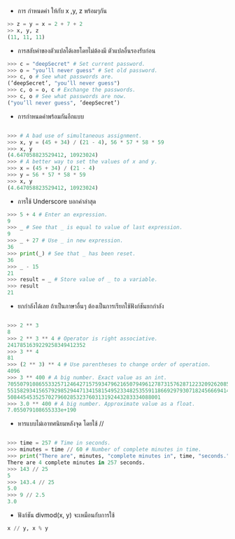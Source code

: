 - การ กำหนดค่า ให้กับ x ,y, z พร้อมๆกัน

```python
>> z = y = x = 2 + 7 + 2
>> x, y, z
(11, 11, 11)
```




- การสลับค่าของตัวแปลได้เลยโดยไม่ต้องมี ตัวแปลอื่นรองรับก่อน

```Python
>>> c = "deepSecret" # Set current password.
>>> o = "you’ll never guess" # Set old password.
>>> c, o # See what passwords are.
(’deepSecret’, "you’ll never guess")
>>> c, o = o, c # Exchange the passwords.
>>> c, o # See what passwords are now.
("you’ll never guess", ’deepSecret’)
```




- การกำหนดค่าพร้อมกันอีกแบบ

```Python

>>> # A bad use of simultaneous assignment.
>>> x, y = (45 + 34) / (21 - 4), 56 * 57 * 58 * 59
>>> x, y
(4.647058823529412, 10923024)
>>> # A better way to set the values of x and y.
>>> x = (45 + 34) / (21 - 4)
>>> y = 56 * 57 * 58 * 59
>>> x, y
(4.647058823529412, 10923024)
```




- การใช้ Underscore บอกค่าล่าสุด

```Python
>>> 5 + 4 # Enter an expression.
9
>>> _ # See that _ is equal to value of last expression.
9
>>> _ + 27 # Use _ in new expression.
36
>>> print(_) # See that _ has been reset.
36
>>> _ - 15
21
>>> result = _ # Store value of _ to a variable.
>>> result
21
```




- ยกกำลังได้เลย ถ้าเป็นภาษาอื่นๆ ต้องเป็นการเรียกใช้ฟังก์ชันยกกำลัง

```Python

>>> 2 ** 3
8
>>> 2 ** 3 ** 4 # Operator is right associative.
2417851639229258349412352
>>> 3 ** 4
81
>>> (2 ** 3) ** 4 # Use parentheses to change order of operation.
4096
>>> 3 ** 400 # A big number. Exact value as an int.
70550791086553325712464271575934796216507949612787315762871223209262085
55158293415657929852944713415815495233482535591186692979307182456669414
5084454535257027960285323760313192443283334088001
>>> 3.0 ** 400 # A big number. Approximate value as a float.
7.055079108655333e+190
```




- หารแบบไม่เอาทศนิยมหลังจุด โดยใช้ //

```Python

>>> time = 257 # Time in seconds.
>>> minutes = time // 60 # Number of complete minutes in time.
>>> print("There are", minutes, "complete minutes in", time, "seconds.")
There are 4 complete minutes in 257 seconds.
>>> 143 // 25
5
>>> 143.4 // 25
5.0
>>> 9 // 2.5
3.0
```

- ฟังก์ชัน divmod(x, y) จะเหมือนกับการใช้ 
```Python
x // y, x % y
```
